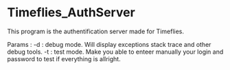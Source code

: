 # Timeflies_AuthServer
This program is the authentification server made for Timeflies.

Params :
  -d : debug mode. Will display exceptions stack trace and other debug tools.
  -t : test mode. Make you able to enteer manually your login and password to test if everything is allright.
